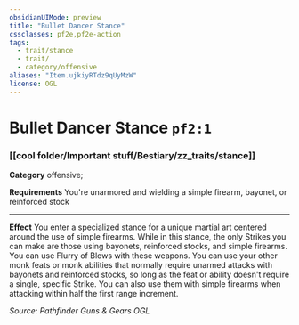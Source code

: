 ```yaml
---
obsidianUIMode: preview
title: "Bullet Dancer Stance"
cssclasses: pf2e,pf2e-action
tags:
  - trait/stance
  - trait/
  - category/offensive
aliases: "Item.ujkiyRTdz9qUyMzW"
license: OGL
---
```

# Bullet Dancer Stance `pf2:1`

### [[cool folder/Important stuff/Bestiary/zz_traits/stance]]

**Category** offensive; 




**Requirements** You're unarmored and wielding a simple firearm, bayonet, or reinforced stock

* * *

**Effect** You enter a specialized stance for a unique martial art centered around the use of simple firearms. While in this stance, the only Strikes you can make are those using bayonets, reinforced stocks, and simple firearms. You can use Flurry of Blows with these weapons. You can use your other monk feats or monk abilities that normally require unarmed attacks with bayonets and reinforced stocks, so long as the feat or ability doesn't require a single, specific Strike. You can also use them with simple firearms when attacking within half the first range increment.

*Source: Pathfinder Guns & Gears*
*OGL*